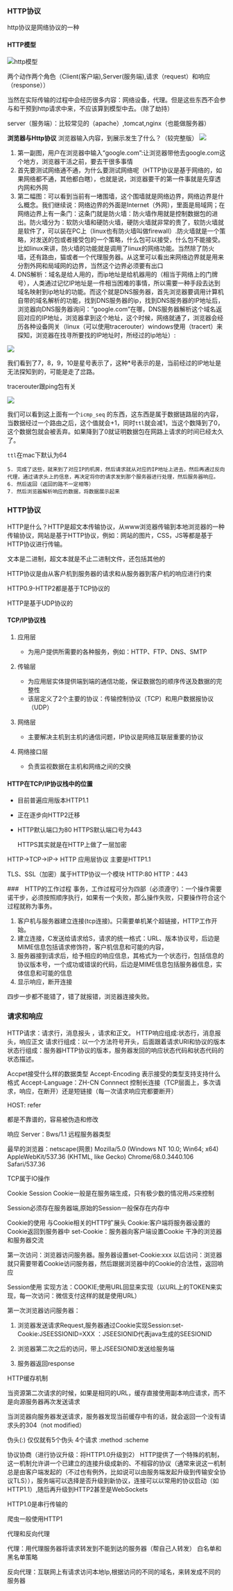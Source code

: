 ### HTTP协议
http协议是网络协议的一种

#### HTTP模型
![http模型](https://github.com/4lQuiorrA/FE_Journey/blob/master/image/http/httpqingqiumoxing.png)

两个动作两个角色（Client(客户端),Server(服务端),请求（request）和响应（response））

当然在实际传输的过程中会经历很多内容：网络设备，代理。但是这些东西不会参与和干预到http请求中来，不应该算到模型中去。（除了劫持）

server（服务端）：比较常见的（apache）,tomcat,nginx（也能做服务器）

**浏览器与Http协议**
浏览器输入内容，到展示发生了什么？（较完整版）
![](https://github.com/4lQuiorrA/FE_Journey/blob/master/image/http/httpqingqiu.png)

1. 第一副图，用户在浏览器中输入“google.com”:让浏览器带他去google.com这个地方，浏览器干活之前，要去干很多事情
2. 首先要测试网络通不通，为什么要测试网络呢（HTTP协议是基于网络的，如果网络都不通，其他都白瞎），也就是说，浏览器要干的第一件事就是先穿透内网和外网 
3. 第二幅图：可以看到当前有一堵围墙，这个围墙就是网络边界，网络边界是什么概念。我们继续说：网络边界的外面是Internet（外网），里面是局域网；在网络边界上有一条门：这条门就是防火墙：防火墙作用就是控制数据包的进出。防火墙分为：软防火墙和硬防火墙，硬防火墙就非常的贵了，软防火墙就是软件了，可以装在PC上（linux也有防火墙叫做firewall）.防火墙就是一个策略，对发送的包或者接受包的一个策略，什么包可以接受，什么包不能接受。比如linux来讲，防火墙的功能就是调用了linux的网络功能。当然除了防火墙，还有路由，猫或者一个代理服务器。从这里可以看出来网络边界就是用来分割外网和局域网的边界，当然这个边界必须要有出口
4. DNS解析：域名是给人用的，而ip地址是给机器用的（相当于网络上的门牌号），人类通过记忆IP地址是一件相当困难的事情，所以需要一种手段去达到域名映射到ip地址的功能。而这个就是DNS服务器，首先浏览器要调用计算机自带的域名解析的功能，找到DNS服务器的ip，找到DNS服务器的IP地址后，浏览器向DNS服务器询问：“google.com”在哪，DNS服务器解析这个域名返回对应的IP地址，浏览器拿到这个地址，这个时候，网络就通了，浏览器会经历各种设备网关（linux（可以使用tracerouter）windows使用（tracert）来探知，浏览器在找寻所要找的IP地址时，所经过的ip地址）:

![](https://github.com/4lQuiorrA/FE_Journey/blob/master/image/http/traceroute.png)

我们看到了7，8，9，10是星号表示了，这种*号表示的是，当前经过的IP地址是无法探知到的，可能是走了岔路。

tracerouter跟ping包有关

![](https://github.com/4lQuiorrA/FE_Journey/blob/master/image/http/ping.png)

我们可以看到这上面有一个`icmp_seq` 的东西，这东西是属于数据链路层的内容，当数据经过一个路由之后，这个值就会+1，同时`ttl`就会减1，当这个数降到了0，这个数据包就会被丢弃。如果降到了0就证明数据包在网路上请求的时间已经太久了。

`ttl`在mac下默认为64

 	5. 完成了这些，就来到了对应IP的机房，然后请求就从对应的IP地址上进去，然后再通过反向代理，通过请求头上的信息，再决定将你的请求发到那个服务器进行处理，然后服务器响应。
 	6. 然后返回（返回的路不一定相等）
 	7. 然后浏览器解析响应的数据，将数据展示起来	

### HTTP协议

HTTP是什么？HTTP是超文本传输协议，从www浏览器传输到本地浏览器的一种传输协议，网站是基于HTTP协议，例如：网站的图片，CSS，JS等都是基于HTTP协议进行传输。

文本是二进制，超文本就是不止二进制文件，还包括其他的

HTTP协议是由从客户机到服务器的请求和从服务器到客户机的响应进行约束

HTTP0.9-HTTP2都是基于TCP协议的

HTTP是基于UDP协议的



#### TCP/IP协议栈

1. 应用层

   - 为用户提供所需要的各种服务，例如：HTTP、FTP、DNS、SMTP

2. 传输层

   - 为应用层实体提供端到端的通信功能，保证数据包的顺序传送及数据的完整性
   - 该层定义了2个主要的协议：传输控制协议（TCP）和用户数据报协议（UDP）

3. 网络层

   - 主要解决主机到主机的通信问题，IP协议是网络互联层重要的协议

4. 网络接口层

   - 负责监视数据在主机和网络之间的交换

     

#### HTTP在TCP/IP协议栈中的位置

- 目前普遍应用版本HTTP1.1
- 正在逐步向HTTP2迁移
- HTTP默认端口为80 HTTPS默认端口号为443

    HTTPS其实就是在HTTP上做了一层加密
    
HTTP->TCP->IP->
HTTP 应用层协议 主要是HTTP1.1

TLS、SSL（加密）属于HTTP协议一个模块
HTTP:80
HTTP：443

###　HTTP的工作过程
事务，工作过程可分为四部（必须遵守）：一个操作需要诺干步，必须按照顺序执行，如果有一个失败，那么操作失败，只要操作符合这个过程就称为事务。
1. 客户机与服务器建立连接(tcp连接)。只需要单机某个超链接，HTTP工作开始。
2. 建立连接，C发送给请求给S，请求的统一格式：URL、版本协议号，后边是MIME信息包括请求修饰符，客户机信息和可能的内容，
3. 服务器接到请求后，给予相应的响应信息，其格式为一个状态行，包括信息的协议版本号，一个成功或错误的代码，后边是MIME信息包括服务器信息，实体信息和可能的信息
4. 显示响应，断开连接

四步一步都不能错了，错了就报错，浏览器连接失败。

### 请求和响应

HTTP请求：请求行，消息报头 ，请求和正文。
HTTP响应组成:状态行，消息报头，响应正文
请求行组成：以一个方法符号开头，后面跟着请求URI和协议的版本
状态行组成：服务器HTTP协议的版本，服务器发回的响应状态代码和状态代码的状态描述。

Accpet接受什么样的数据类型
Accept-Encoding  表示接受的类型支持支持什么格式
Accept-Language：ZH-CN
Connnect 控制长连接（TCP层面上，多次请求，响应，在断开）还是短链接（每一次请求响应完都要断开）

HOST:
refer

都是不靠谱的，容易被伪造和修改

响应 
Server：Bws/1.1  远程服务器类型



最早的浏览器：netscape(网景)
Mozilla/5.0 (Windows NT 10.0; Win64; x64) AppleWebKit/537.36 (KHTML, like Gecko) Chrome/68.0.3440.106 Safari/537.36


TCP属于IO操作


Cookie Session
Cookie一般是在服务端生成，只有极少数的情况用JS来控制

Session必须存在服务器端,原始的Session一般保存在内存中

Cookie的使用
与Cookie相关的HTTP扩展头
Cookie:客户端将服务器设置的Cookie返回到服务器中
set-Cookie：服务器向客户端设置Cookie
干净的浏览器和服务器交流

第一次访问：浏览器访问服务器。服务器设置set-Cookie:xxx
以后访问：浏览器就只需要带着Cookie访问服务器，然后跟据浏览器中的Cookie的合法性，返回响应


Session使用
实现方法：COOKIE;使用URL回显来实现（以URL上的TOKEN来实现，每一次访问：微信支付这样的就是使用URL）

第一次浏览器访问服务器：
1. 浏览器发送请求Request,服务器通过Cookie实现Session:set-Cookie:JSEESSIONID=XXX ：JSEESIONID代表java生成的SEESIONID

2. 浏览器第二次之后的访问，带上JSEESIONID发送给服务端
3. 服务器返回response


HTTP缓存机制

当资源第二次请求的时候，如果是相同的URL，缓存直接使用副本响应请求，而不是向源服务器再次发送请求

当浏览器向服务器发送请求，服务器发现当前缓存中有的话，就会返回一个没有请求头的304（not modified）

伪头(:)
仅仅就有5个伪头
4个请求
:method
:scheme 



协议协商（进行协议升级：将HTTP1.0升级到2）
HTTP提供了一个特殊的机制，这一机制允许讲一个已建立的连接升级成新的、不相容的协议（通常来说这一机制总是由客户端发起的（不过也有例外，比如说可以由服务端发起升级到传输安全协议TLS）），服务端可以选择是否升级到新协议，连接可以以常用的协议启动（如HTTP1.1）,随后再升级到HTTP2甚至是WebSockets

HTTP1.0是串行传输的

爬虫一般使用HTTP1

代理和反向代理

代理：用代理服务器将请求转发到不能到达的服务器（帮自己人转发）
白名单和黑名单策略

反向代理：互联网上有请求访问本地Ip,根据访问的不同的域名，来转发成不同的服务器